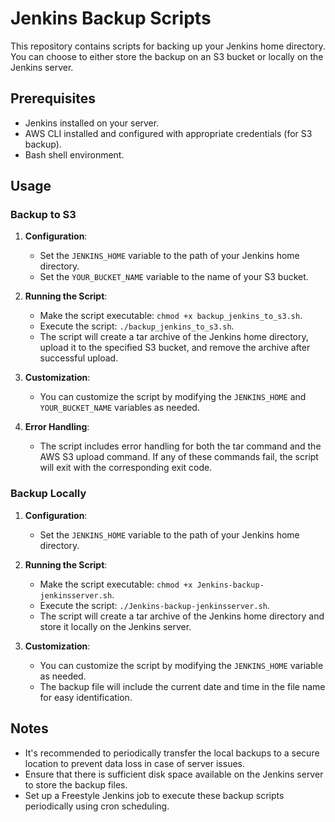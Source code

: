 # Jenkins Backup Scripts

This repository contains scripts for backing up your Jenkins home directory. You can choose to either store the backup on an S3 bucket or locally on the Jenkins server.

## Prerequisites

- Jenkins installed on your server.
- AWS CLI installed and configured with appropriate credentials (for S3 backup).
- Bash shell environment.

## Usage

### Backup to S3

1. **Configuration**:
   - Set the `JENKINS_HOME` variable to the path of your Jenkins home directory.
   - Set the `YOUR_BUCKET_NAME` variable to the name of your S3 bucket.

2. **Running the Script**:
   - Make the script executable: `chmod +x backup_jenkins_to_s3.sh`.
   - Execute the script: `./backup_jenkins_to_s3.sh`.
   - The script will create a tar archive of the Jenkins home directory, upload it to the specified S3 bucket, and remove the archive after successful upload.

3. **Customization**:
   - You can customize the script by modifying the `JENKINS_HOME` and `YOUR_BUCKET_NAME` variables as needed.
   

4. **Error Handling**:
   - The script includes error handling for both the tar command and the AWS S3 upload command. If any of these commands fail, the script will exit with the corresponding exit code.

### Backup Locally

1. **Configuration**:
   - Set the `JENKINS_HOME` variable to the path of your Jenkins home directory.

2. **Running the Script**:
   - Make the script executable: `chmod +x Jenkins-backup-jenkinsserver.sh`.
   - Execute the script: `./Jenkins-backup-jenkinsserver.sh`.
   - The script will create a tar archive of the Jenkins home directory and store it locally on the Jenkins server.

3. **Customization**:
   - You can customize the script by modifying the `JENKINS_HOME` variable as needed.
   - The backup file will include the current date and time in the file name for easy identification.



## Notes

- It's recommended to periodically transfer the local backups to a secure location to prevent data loss in case of server issues.
- Ensure that there is sufficient disk space available on the Jenkins server to store the backup files.
- Set up a Freestyle Jenkins job to execute these backup scripts periodically using cron scheduling.

